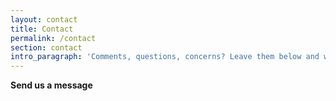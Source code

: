 ```yaml
---
layout: contact
title: Contact
permalink: /contact
section: contact
intro_paragraph: 'Comments, questions, concerns? Leave them below and we''ll check them out!'
---
```


**Send us a message**
